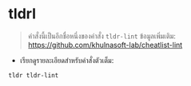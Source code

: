 # tldrl

> คำสั่งนี้เป็นอีกชื่อหนึ่งของคำสั่ง `tldr-lint`
> ข้อมูลเพิ่มเติม: <https://github.com/khulnasoft-lab/cheatlist-lint>

- เรียกดูรายละเอียดสำหรับคำสั่งตัวเต็ม:

`tldr tldr-lint`
